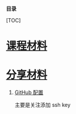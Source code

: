 **目录**

[TOC]

# [课程材料](./Course)

# [分享材料](./Share)

1. [GitHub 配置](./Share/GitHub配置.md)

   主要是关注添加 ssh key
